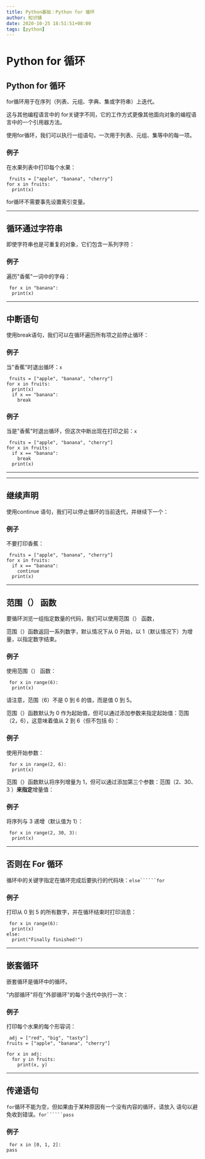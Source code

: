 ```yaml
---
title: Python基础：Python for 循环
author: 知识铺
date: 2020-10-25 18:51:51+08:00
tags: [python]
---
```


# Python for 循环

## Python for 循环

for循环用于在序列（列表、元组、字典、集或字符串）上迭代。

这与其他编程语言中的 for关键字不同，它的工作方式更像其他面向对象的编程语言中的一个引用器方法。

使用for循环，我们可以执行一组语句，一次用于列表、元组、集等中的每一项。

### 例子

在水果列表中打印每个水果：

```
 fruits = ["apple", "banana", "cherry"]
for x in fruits:
  print(x)

```

for循环不需要事先设置索引变量。

---

## 循环通过字符串

即使字符串也是可重复的对象，它们包含一系列字符：

### 例子

遍历"香蕉"一词中的字母：

```
 for x in "banana":
  print(x)

```

---

## 中断语句

使用break语句，我们可以在循环遍历所有项之前停止循环：

### 例子

<font _mstmutation="1" _msthash="220246" _msttexthash="50754834">当"香蕉"时退出循环：</font>``x``

```
 fruits = ["apple", "banana", "cherry"]
for x in fruits:
  print(x)
  if x == "banana":
    break 

```

### 例子

<font _mstmutation="1" _msthash="220467" _msttexthash="175067763">当是"香蕉"时退出循环，但这次中断出现在打印之前：</font>``x``

```
 fruits = ["apple", "banana", "cherry"]
for x in fruits:
  if x == "banana":
    break
  print(x)

```

---

---

## 继续声明

使用continue 语句，我们可以停止循环的当前迭代，并继续下一个：

### 例子

不要打印香蕉：

```
 fruits = ["apple", "banana", "cherry"]
for x in fruits:
  if x == "banana":
    continue
  print(x)

```

---

## 范围（） 函数

<font _mstmutation="1" _msthash="46592" _msttexthash="252233020">要循环浏览一组指定数量的代码，我们可以使用范围（） 函数，</font>

范围（）函数返回一系列数字，默认情况下从 0 开始，以 1（默认情况下）为增量，以指定数字结束。

### 例子

使用范围（） 函数：

```
 for x in range(6):
  print(x)

```

请注意，范围（6）不是 0 到 6 的值，而是值 0 到 5。

范围（）函数默认为 0 作为起始值，但可以通过添加参数来指定起始值：范围（2，6），这意味着值从 2 到 6（但不包括 6）：

### 例子

使用开始参数：

```
 for x in range(2, 6):
  print(x)

```

范围（）函数默认将序列增量为 1，但可以通过添加第三个参数：范围（2、30、3 ）**来指定**增量值：

### 例子

将序列与 3 递增（默认值为 1）：

```
 for x in range(2, 30, 3):
  print(x)

```

---

## 否则在 For 循环

<font _mstmutation="1" _msthash="105443" _msttexthash="157559623">循环中的关键字指定在循环完成后要执行的代码块：</font>``else``````for``

### 例子

打印从 0 到 5 的所有数字，并在循环结束时打印消息：

```
 for x in range(6):
  print(x)
else:
  print("Finally finished!")

```

---

## 嵌套循环

嵌套循环是循环中的循环。

"内部循环"将在"外部循环"的每个迭代中执行一次：

### 例子

打印每个水果的每个形容词：

```
 adj = ["red", "big", "tasty"]
fruits = ["apple", "banana", "cherry"]

for x in adj:
  for y in fruits:
    print(x, y)

```

---

## 传递语句

``for``<font _mstmutation="1" _msthash="105820" _msttexthash="382214248">循环不能为空，但如果由于某种原因有一个没有内容的循环，请放入 语句以避免收到错误。</font>``for``````pass``

### 例子

``` 
 for x in [0, 1, 2]:
pass

```
